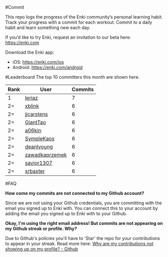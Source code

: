 #Commit

This repo logs the progress of the Enki community’s personal learning habit. Track your progress with a commit for each workout. Commit to a daily habit and learn something new each day.

If you’d like to try Enki, request an invitation to our beta here: https://enki.com

Download the Enki app: 
 - iOS: https://enki.com/ios
 - Android: https://enki.com/android

#Leaderboard
The top 10 committers this month are shown here.

| Rank | User | Commits |
|------|------|---------|
|1|[leriaz](https://github.com/leriaz)|7|
|2=|[xblink](https://github.com/xblink)|6|
|2=|[jjcarstens](https://github.com/jjcarstens)|6|
|2=|[GiantTao](https://github.com/GiantTao)|6|
|2=|[a06kin](https://github.com/a06kin)|6|
|2=|[SympleKaos](https://github.com/SympleKaos)|6|
|2=|[deanlyoung](https://github.com/deanlyoung)|6|
|2=|[zawadkaprzemek](https://github.com/zawadkaprzemek)|6|
|2=|[savior1307](https://github.com/savior1307)|6|
|2=|[srbaxter](https://github.com/srbaxter)|6|

#FAQ

**How come my commits are not connected to my Github account?**

Since we are not using your Github credentials, you are committing with the email you signed up to Enki with. You can connect this to your account by adding the email you signed up to Enki with to your Github.

**Okay, I'm using the right email address! But commits are not appearing on my Github streak or profile. Why?**

Due to Github's policies you'll have to 'Star' the repo for your contributions to appear in your streak. Read more here: [Why are my contributions not showing up on my profile? - Github](https://help.github.com/articles/why-are-my-contributions-not-showing-up-on-my-profile/)
